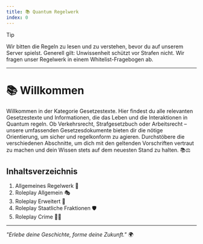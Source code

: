 ```yaml
---
title: 📚 Quantum Regelwerk
index: 0
---
```


> [!TIP]
> Wir bitten die Regeln zu lesen und zu verstehen, bevor du auf unserem Server spielst. Generell gilt: Unwissenheit schützt vor Strafen nicht. Wir fragen unser Regelwerk in einem Whitelist-Fragebogen ab.

---

# 📚 Willkommen
Willkommen in der Kategorie Gesetzestexte. Hier findest du alle relevanten Gesetzestexte und Informationen, die das Leben und die Interaktionen in Quantum regeln. Ob Verkehrsrecht, Strafgesetzbuch oder Arbeitsrecht – unsere umfassenden Gesetzesdokumente bieten dir die nötige Orientierung, um sicher und regelkonform zu agieren. Durchstöbere die verschiedenen Abschnitte, um dich mit den geltenden Vorschriften vertraut zu machen und dein Wissen stets auf dem neuesten Stand zu halten. 📚⚖️

## Inhaltsverzeichnis
1. Allgemeines Regelwerk 📜
2. Roleplay Allgemein 🎭
3. Roleplay Erweitert 🚀
4. Roleplay Staatliche Fraktionen 🛡️
5. Roleplay Crime 🕵️‍♂️

---

*"Erlebe deine Geschichte, forme deine Zukunft."* 🌍
